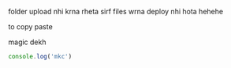 folder upload nhi krna rheta sirf files wrna deploy nhi hota hehehe

to copy paste 

magic dekh 

```javascript
console.log('mkc')
```
